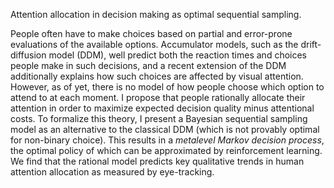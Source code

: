 Attention allocation in decision making as optimal sequential sampling.

People often have to make choices based on partial and error-prone evaluations of the available options. Accumulator models, such as the drift-diffusion model (DDM), well predict both the reaction times and choices people make in such decisions, and a recent extension of the DDM additionally explains how such choices are affected by visual attention. However, as of yet, there is no model of how people choose which option to attend to at each moment. I propose that people rationally allocate their attention in order to maximize expected decision quality minus attentional costs. To formalize this theory, I present a Bayesian sequential sampling model as an alternative to the classical DDM (which is not provably optimal for non-binary choice). This results in a _metalevel Markov decision process_, the optimal policy of which can be approximated by reinforcement learning. We find that the rational model predicts key qualitative trends in human attention allocation as measured by eye-tracking.

